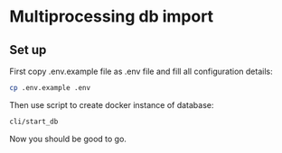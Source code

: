 # Multiprocessing db import

## Set up

First copy .env.example file as .env file and fill all configuration details:

```bash
cp .env.example .env
```

Then use script to create docker instance of database: 

```bash
cli/start_db
```

Now you should be good to go.
